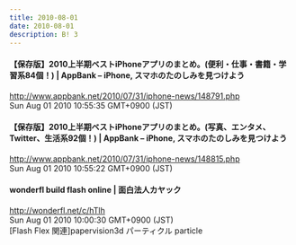 ```yaml
---
title: 2010-08-01
date: 2010-08-01
description: B! 3
---
```


#### 【保存版】2010上半期ベストiPhoneアプリのまとめ。(便利・仕事・書籍・学習系84個！)  |  AppBank – iPhone, スマホのたのしみを見つけよう
http://www.appbank.net/2010/07/31/iphone-news/148791.php<br>
Sun Aug 01 2010 10:55:35 GMT+0900 (JST)<br>


#### 【保存版】2010上半期ベストiPhoneアプリのまとめ。(写真、エンタメ、Twitter、生活系92個！)  |  AppBank – iPhone, スマホのたのしみを見つけよう
http://www.appbank.net/2010/07/31/iphone-news/148815.php<br>
Sun Aug 01 2010 10:55:22 GMT+0900 (JST)<br>


#### wonderfl build flash online | 面白法人カヤック
http://wonderfl.net/c/hTlh<br>
Sun Aug 01 2010 10:00:30 GMT+0900 (JST)<br>
[Flash Flex 関連]papervision3d パーティクル particle


